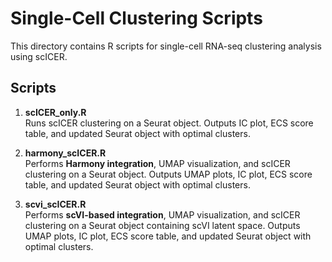 # Single-Cell Clustering Scripts

This directory contains R scripts for single-cell RNA-seq clustering analysis using scICER.

## Scripts

1. **scICER_only.R**  
   Runs scICER clustering on a Seurat object. Outputs IC plot, ECS score table, and updated Seurat object with optimal clusters.

2. **harmony_scICER.R**  
   Performs **Harmony integration**, UMAP visualization, and scICER clustering on a Seurat object. Outputs UMAP plots, IC plot, ECS score table, and updated Seurat object with optimal clusters.

3. **scvi_scICER.R**  
   Performs **scVI-based integration**, UMAP visualization, and scICER clustering on a Seurat object containing scVI latent space. Outputs UMAP plots, IC plot, ECS score table, and updated Seurat object with optimal clusters.


